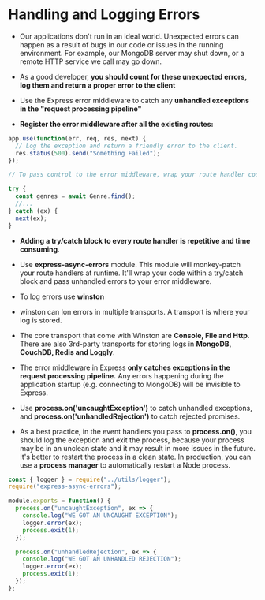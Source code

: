 # Handling and Logging Errors

- Our applications don't run in an ideal world. Unexpected errors can happen as a result of bugs in our code or issues in the running environment. For example, our MongoDB server may shut down, or a remote HTTP service we call may go down.

- As a good developer, <b>you should count for these unexpected errors, log them and return a proper error to the client</b>

* Use the Express error middleware to catch any <b>unhandled exceptions in the "request processing pipeline"</b>

- <b>Register the error middleware after all the existing routes:</b>

```javascript
app.use(function(err, req, res, next) {
  // Log the exception and return a friendly error to the client.
  res.status(500).send("Something Failed");
});

// To pass control to the error middleware, wrap your route handler code in a try/catch block and call next();

try {
  const genres = await Genre.find();
  //...
} catch (ex) {
  next(ex);
}
```

- <b>Adding a try/catch block to every route handler is repetitive and time consuming</b>.

- Use <b>express-async-errors</b> module. This module will monkey-patch your route handlers at runtime. It'll wrap your code within a try/catch block and pass unhandled errors to your error middleware.

- To log errors use <b>winston</b>

- winston can lon errors in multiple transports. A transport is where your log is stored.

- The core transport that come with Winston are <b>Console, File and Http</b>. There are also 3rd-party transports for storing logs in <b>MongoDB, CouchDB, Redis and Loggly</b>.

- The error middleware in Express <b>only catches exceptions in the request processing pipeline.</b> Any errors happening during the application startup (e.g. connecting to MongoDB) will be invisible to Express.

- Use <b>process.on('uncaughtException')</b> to catch unhandled exceptions, and <b>process.on('unhandledRejection')</b> to catch rejected promises.

- As a best practice, in the event handlers you pass to <b>process.on()</b>, you should log the exception and exit the process, because your process may be in an unclean state and it may result in more issues in the future. It's better to restart the process in a clean state. In production, you can use a <b>process manager</b> to automatically restart a Node process.

```javascript
const { logger } = require("../utils/logger");
require("express-async-errors");

module.exports = function() {
  process.on("uncaughtException", ex => {
    console.log("WE GOT AN UNCAUGHT EXCEPTION");
    logger.error(ex);
    process.exit(1);
  });

  process.on("unhandledRejection", ex => {
    console.log("WE GOT AN UNHANDLED REJECTION");
    logger.error(ex);
    process.exit(1);
  });
};
```
